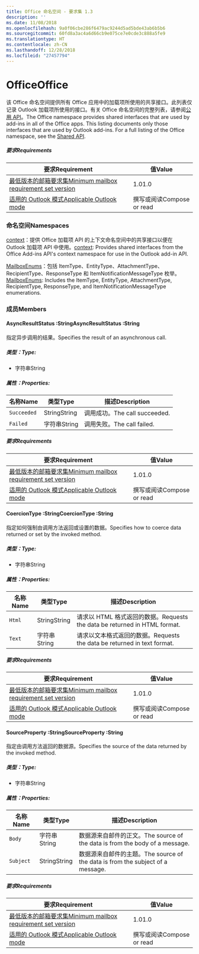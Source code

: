 ```yaml
---
title: Office 命名空间 - 要求集 1.3
description: ''
ms.date: 11/08/2018
ms.openlocfilehash: 9a0f06cbe286f6479ac9244d5ad5bde43ab6b5b6
ms.sourcegitcommit: 60fd8a3ac4a6d66cb9e075ce7e0cde3c888a5fe9
ms.translationtype: HT
ms.contentlocale: zh-CN
ms.lasthandoff: 12/28/2018
ms.locfileid: "27457794"
---
```

# <a name="office"></a><span data-ttu-id="a23c8-102">Office</span><span class="sxs-lookup"><span data-stu-id="a23c8-102">Office</span></span>

<span data-ttu-id="a23c8-p101">该 Office 命名空间提供所有 Office 应用中的加载项所使用的共享接口。此列表仅记录 Outlook 加载项所使用的接口。有关 Office 命名空间的完整列表，请参阅[公用 API](/javascript/api/office)。</span><span class="sxs-lookup"><span data-stu-id="a23c8-p101">The Office namespace provides shared interfaces that are used by add-ins in all of the Office apps. This listing documents only those interfaces that are used by Outlook add-ins. For a full listing of the Office namespace, see the [Shared API](/javascript/api/office).</span></span>

##### <a name="requirements"></a><span data-ttu-id="a23c8-105">要求</span><span class="sxs-lookup"><span data-stu-id="a23c8-105">Requirements</span></span>

|<span data-ttu-id="a23c8-106">要求</span><span class="sxs-lookup"><span data-stu-id="a23c8-106">Requirement</span></span>| <span data-ttu-id="a23c8-107">值</span><span class="sxs-lookup"><span data-stu-id="a23c8-107">Value</span></span>|
|---|---|
|[<span data-ttu-id="a23c8-108">最低版本的邮箱要求集</span><span class="sxs-lookup"><span data-stu-id="a23c8-108">Minimum mailbox requirement set version</span></span>](/office/dev/add-ins/reference/requirement-sets/outlook-api-requirement-sets)| <span data-ttu-id="a23c8-109">1.0</span><span class="sxs-lookup"><span data-stu-id="a23c8-109">1.0</span></span>|
|[<span data-ttu-id="a23c8-110">适用的 Outlook 模式</span><span class="sxs-lookup"><span data-stu-id="a23c8-110">Applicable Outlook mode</span></span>](https://docs.microsoft.com/outlook/add-ins/#extension-points)| <span data-ttu-id="a23c8-111">撰写或阅读</span><span class="sxs-lookup"><span data-stu-id="a23c8-111">Compose or read</span></span>|

### <a name="namespaces"></a><span data-ttu-id="a23c8-112">命名空间</span><span class="sxs-lookup"><span data-stu-id="a23c8-112">Namespaces</span></span>

<span data-ttu-id="a23c8-113">[context](office.context.md)：提供 Office 加载项 API 的上下文命名空间中的共享接口以便在 Outlook 加载项 API 中使用。</span><span class="sxs-lookup"><span data-stu-id="a23c8-113">[context](office.context.md): Provides shared interfaces from the Office Add-ins API's context namespace for use in the Outlook add-in API.</span></span>

<span data-ttu-id="a23c8-114">[MailboxEnums](/javascript/api/outlook/office.mailboxenums.attachmenttype)：包括 ItemType、EntityType、AttachmentType、RecipientType、ResponseType 和 ItemNotificationMessageType 枚举。</span><span class="sxs-lookup"><span data-stu-id="a23c8-114">[MailboxEnums](/javascript/api/outlook/office.mailboxenums.attachmenttype): Includes the ItemType, EntityType, AttachmentType, RecipientType, ResponseType, and ItemNotificationMessageType enumerations.</span></span>

### <a name="members"></a><span data-ttu-id="a23c8-115">成员</span><span class="sxs-lookup"><span data-stu-id="a23c8-115">Members</span></span>

####  <a name="asyncresultstatus-string"></a><span data-ttu-id="a23c8-116">AsyncResultStatus :String</span><span class="sxs-lookup"><span data-stu-id="a23c8-116">AsyncResultStatus :String</span></span>

<span data-ttu-id="a23c8-117">指定异步调用的结果。</span><span class="sxs-lookup"><span data-stu-id="a23c8-117">Specifies the result of an asynchronous call.</span></span>

##### <a name="type"></a><span data-ttu-id="a23c8-118">类型：</span><span class="sxs-lookup"><span data-stu-id="a23c8-118">Type:</span></span>

*   <span data-ttu-id="a23c8-119">字符串</span><span class="sxs-lookup"><span data-stu-id="a23c8-119">String</span></span>

##### <a name="properties"></a><span data-ttu-id="a23c8-120">属性：</span><span class="sxs-lookup"><span data-stu-id="a23c8-120">Properties:</span></span>

|<span data-ttu-id="a23c8-121">名称</span><span class="sxs-lookup"><span data-stu-id="a23c8-121">Name</span></span>| <span data-ttu-id="a23c8-122">类型</span><span class="sxs-lookup"><span data-stu-id="a23c8-122">Type</span></span>| <span data-ttu-id="a23c8-123">描述</span><span class="sxs-lookup"><span data-stu-id="a23c8-123">Description</span></span>|
|---|---|---|
|`Succeeded`| <span data-ttu-id="a23c8-124">String</span><span class="sxs-lookup"><span data-stu-id="a23c8-124">String</span></span>|<span data-ttu-id="a23c8-125">调用成功。</span><span class="sxs-lookup"><span data-stu-id="a23c8-125">The call succeeded.</span></span>|
|`Failed`| <span data-ttu-id="a23c8-126">字符串</span><span class="sxs-lookup"><span data-stu-id="a23c8-126">String</span></span>|<span data-ttu-id="a23c8-127">调用失败。</span><span class="sxs-lookup"><span data-stu-id="a23c8-127">The call failed.</span></span>|

##### <a name="requirements"></a><span data-ttu-id="a23c8-128">要求</span><span class="sxs-lookup"><span data-stu-id="a23c8-128">Requirements</span></span>

|<span data-ttu-id="a23c8-129">要求</span><span class="sxs-lookup"><span data-stu-id="a23c8-129">Requirement</span></span>| <span data-ttu-id="a23c8-130">值</span><span class="sxs-lookup"><span data-stu-id="a23c8-130">Value</span></span>|
|---|---|
|[<span data-ttu-id="a23c8-131">最低版本的邮箱要求集</span><span class="sxs-lookup"><span data-stu-id="a23c8-131">Minimum mailbox requirement set version</span></span>](/office/dev/add-ins/reference/requirement-sets/outlook-api-requirement-sets)| <span data-ttu-id="a23c8-132">1.0</span><span class="sxs-lookup"><span data-stu-id="a23c8-132">1.0</span></span>|
|[<span data-ttu-id="a23c8-133">适用的 Outlook 模式</span><span class="sxs-lookup"><span data-stu-id="a23c8-133">Applicable Outlook mode</span></span>](https://docs.microsoft.com/outlook/add-ins/#extension-points)| <span data-ttu-id="a23c8-134">撰写或阅读</span><span class="sxs-lookup"><span data-stu-id="a23c8-134">Compose or read</span></span>|
####  <a name="coerciontype-string"></a><span data-ttu-id="a23c8-135">CoercionType :String</span><span class="sxs-lookup"><span data-stu-id="a23c8-135">CoercionType :String</span></span>

<span data-ttu-id="a23c8-136">指定如何强制由调用方法返回或设置的数据。</span><span class="sxs-lookup"><span data-stu-id="a23c8-136">Specifies how to coerce data returned or set by the invoked method.</span></span>

##### <a name="type"></a><span data-ttu-id="a23c8-137">类型：</span><span class="sxs-lookup"><span data-stu-id="a23c8-137">Type:</span></span>

*   <span data-ttu-id="a23c8-138">字符串</span><span class="sxs-lookup"><span data-stu-id="a23c8-138">String</span></span>

##### <a name="properties"></a><span data-ttu-id="a23c8-139">属性：</span><span class="sxs-lookup"><span data-stu-id="a23c8-139">Properties:</span></span>

|<span data-ttu-id="a23c8-140">名称</span><span class="sxs-lookup"><span data-stu-id="a23c8-140">Name</span></span>| <span data-ttu-id="a23c8-141">类型</span><span class="sxs-lookup"><span data-stu-id="a23c8-141">Type</span></span>| <span data-ttu-id="a23c8-142">描述</span><span class="sxs-lookup"><span data-stu-id="a23c8-142">Description</span></span>|
|---|---|---|
|`Html`| <span data-ttu-id="a23c8-143">String</span><span class="sxs-lookup"><span data-stu-id="a23c8-143">String</span></span>|<span data-ttu-id="a23c8-144">请求以 HTML 格式返回的数据。</span><span class="sxs-lookup"><span data-stu-id="a23c8-144">Requests the data be returned in HTML format.</span></span>|
|`Text`| <span data-ttu-id="a23c8-145">字符串</span><span class="sxs-lookup"><span data-stu-id="a23c8-145">String</span></span>|<span data-ttu-id="a23c8-146">请求以文本格式返回的数据。</span><span class="sxs-lookup"><span data-stu-id="a23c8-146">Requests the data be returned in text format.</span></span>|

##### <a name="requirements"></a><span data-ttu-id="a23c8-147">要求</span><span class="sxs-lookup"><span data-stu-id="a23c8-147">Requirements</span></span>

|<span data-ttu-id="a23c8-148">要求</span><span class="sxs-lookup"><span data-stu-id="a23c8-148">Requirement</span></span>| <span data-ttu-id="a23c8-149">值</span><span class="sxs-lookup"><span data-stu-id="a23c8-149">Value</span></span>|
|---|---|
|[<span data-ttu-id="a23c8-150">最低版本的邮箱要求集</span><span class="sxs-lookup"><span data-stu-id="a23c8-150">Minimum mailbox requirement set version</span></span>](/office/dev/add-ins/reference/requirement-sets/outlook-api-requirement-sets)| <span data-ttu-id="a23c8-151">1.0</span><span class="sxs-lookup"><span data-stu-id="a23c8-151">1.0</span></span>|
|[<span data-ttu-id="a23c8-152">适用的 Outlook 模式</span><span class="sxs-lookup"><span data-stu-id="a23c8-152">Applicable Outlook mode</span></span>](https://docs.microsoft.com/outlook/add-ins/#extension-points)| <span data-ttu-id="a23c8-153">撰写或阅读</span><span class="sxs-lookup"><span data-stu-id="a23c8-153">Compose or read</span></span>|
####  <a name="sourceproperty-string"></a><span data-ttu-id="a23c8-154">SourceProperty :String</span><span class="sxs-lookup"><span data-stu-id="a23c8-154">SourceProperty :String</span></span>

<span data-ttu-id="a23c8-155">指定由调用方法返回的数据源。</span><span class="sxs-lookup"><span data-stu-id="a23c8-155">Specifies the source of the data returned by the invoked method.</span></span>

##### <a name="type"></a><span data-ttu-id="a23c8-156">类型：</span><span class="sxs-lookup"><span data-stu-id="a23c8-156">Type:</span></span>

*   <span data-ttu-id="a23c8-157">字符串</span><span class="sxs-lookup"><span data-stu-id="a23c8-157">String</span></span>

##### <a name="properties"></a><span data-ttu-id="a23c8-158">属性：</span><span class="sxs-lookup"><span data-stu-id="a23c8-158">Properties:</span></span>

|<span data-ttu-id="a23c8-159">名称</span><span class="sxs-lookup"><span data-stu-id="a23c8-159">Name</span></span>| <span data-ttu-id="a23c8-160">类型</span><span class="sxs-lookup"><span data-stu-id="a23c8-160">Type</span></span>| <span data-ttu-id="a23c8-161">描述</span><span class="sxs-lookup"><span data-stu-id="a23c8-161">Description</span></span>|
|---|---|---|
|`Body`| <span data-ttu-id="a23c8-162">字符串</span><span class="sxs-lookup"><span data-stu-id="a23c8-162">String</span></span>|<span data-ttu-id="a23c8-163">数据源来自邮件的正文。</span><span class="sxs-lookup"><span data-stu-id="a23c8-163">The source of the data is from the body of a message.</span></span>|
|`Subject`| <span data-ttu-id="a23c8-164">String</span><span class="sxs-lookup"><span data-stu-id="a23c8-164">String</span></span>|<span data-ttu-id="a23c8-165">数据源来自邮件的主题。</span><span class="sxs-lookup"><span data-stu-id="a23c8-165">The source of the data is from the subject of a message.</span></span>|

##### <a name="requirements"></a><span data-ttu-id="a23c8-166">要求</span><span class="sxs-lookup"><span data-stu-id="a23c8-166">Requirements</span></span>

|<span data-ttu-id="a23c8-167">要求</span><span class="sxs-lookup"><span data-stu-id="a23c8-167">Requirement</span></span>| <span data-ttu-id="a23c8-168">值</span><span class="sxs-lookup"><span data-stu-id="a23c8-168">Value</span></span>|
|---|---|
|[<span data-ttu-id="a23c8-169">最低版本的邮箱要求集</span><span class="sxs-lookup"><span data-stu-id="a23c8-169">Minimum mailbox requirement set version</span></span>](/office/dev/add-ins/reference/requirement-sets/outlook-api-requirement-sets)| <span data-ttu-id="a23c8-170">1.0</span><span class="sxs-lookup"><span data-stu-id="a23c8-170">1.0</span></span>|
|[<span data-ttu-id="a23c8-171">适用的 Outlook 模式</span><span class="sxs-lookup"><span data-stu-id="a23c8-171">Applicable Outlook mode</span></span>](https://docs.microsoft.com/outlook/add-ins/#extension-points)| <span data-ttu-id="a23c8-172">撰写或阅读</span><span class="sxs-lookup"><span data-stu-id="a23c8-172">Compose or read</span></span>|